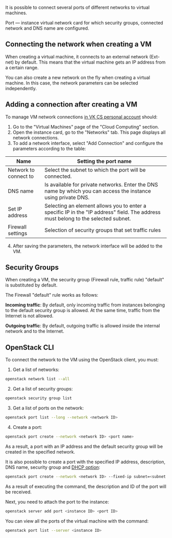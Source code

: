 It is possible to connect several ports of different networks to virtual machines.

Port — instance virtual network card for which security groups, connected network and DNS name are configured.

## Connecting the network when creating a VM

When creating a virtual machine, it connects to an external network (Ext-net) by default. This means that the virtual machine gets an IP address from a certain range.

You can also create a new network on the fly when creating a virtual machine. In this case, the network parameters can be selected independently.

## Adding a connection after creating a VM

To manage VM network connections [in VK CS personal account](https://mcs.mail.ru/app/services/infra/servers/) should:

1. Go to the "Virtual Machines" page of the "Cloud Computing" section.
2. Open the instance card, go to the "Networks" tab. This page displays all network connections.
3. To add a network interface, select "Add Connection" and configure the parameters according to the table:

| Name | Setting the port name |
| --- | --- |
| Network to connect to | Select the subnet to which the port will be connected. |
| DNS name | Is available for private networks. Enter the DNS name by which you can access the instance using private DNS. |
| Set IP address | Selecting an element allows you to enter a specific IP in the "IP address" field. The address must belong to the selected subnet. |
| Firewall settings | Selection of security groups that set traffic rules |

4. After saving the parameters, the network interface will be added to the VM.

## Security Groups

When creating a VM, the security group (Firewall rule, traffic rule) "default" is substituted by default.

The Firewall "default" rule works as follows:

**Incoming traffic**: By default, only incoming traffic from instances belonging to the default security group is allowed. At the same time, traffic from the Internet is not allowed.

**Outgoing traffic**: By default, outgoing traffic is allowed inside the internal network and to the Internet.

## OpenStack CLI

To connect the network to the VM using the OpenStack client, you must:

1. Get a list of networks:

```bash
openstack network list --all
```

2. Get a list of security groups:

```bash
openstack security group list
```

3. Get a list of ports on the network:

```bash
openstack port list --long --network <network ID>
```

4. Create a port:

```bash
openstack port create --network <network ID> <port name>
```

As a result, a port with an IP address and the default security group will be created in the specified network.

It is also possible to create a port with the specified IP address, description, DNS name, security group and [DHCP option](https://github.com/Juniper/contrail-controller/wiki/Extra-DHCP-Options):

```bash
openstack port create --network <network ID> --fixed-ip subnet=<subnet ID>,ip address=<IP address> --description <description> --dns-name <DNS name> --extra-dhcp-option name=time-servers,value=<IP address> --security-group <security group ID> <port name>
```

As a result of executing the command, the description and ID of the port will be received.

Next, you need to attach the port to the instance:

```bash
openstack server add port <instance ID> <port ID>
```

You can view all the ports of the virtual machine with the command:

```bash
openstack port list --server <instance ID>
```
